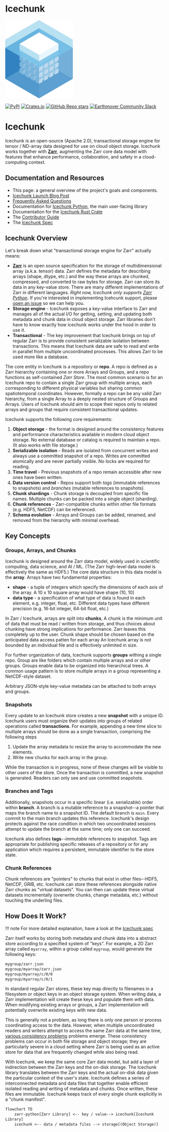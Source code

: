 # Icechunk

![Icechunk logo](https://raw.githubusercontent.com/earth-mover/icechunk/refs/heads/main/docs/docs/assets/logo.svg)

<a href="https://pypi.org/project/icechunk" target="_blank"><img alt="PyPI" src="https://img.shields.io/pypi/v/icechunk?logo=pypi&logoColor=ffde57&label=pypi&style=for-the-badge"></a>
<a href="https://crates.io/crates/icechunk" target="_blank"><img alt="Crates.io" src="https://img.shields.io/crates/v/icechunk?logo=rust&label=crates.io&link=https%3A%2F%2Fcrates.io%2Fcrates%2Ficechunk&logoColor=CE422B&style=for-the-badge"></a>
<a href="https://github.com/earth-mover/icechunk" target="_blank"><img alt="GitHub Repo stars" src="https://img.shields.io/github/stars/earth-mover/icechunk?style=for-the-badge&logo=github"></a>
<a href="https://join.slack.com/t/earthmover-community/shared_invite/zt-2cwje92ir-xU3CfdG8BI~4CJOJy~sceQ" target="_blank"><img alt="Earthmover Community Slack" src="https://img.shields.io/badge/Slack-4A154B?style=for-the-badge&logo=slack&logoColor=white" /></a>

# Icechunk

Icechunk is an open-source (Apache 2.0), transactional storage engine for tensor / ND-array data designed for use on cloud object storage.
Icechunk works together with **[Zarr](https://zarr.dev/)**, augmenting the Zarr core data model with features 
that enhance performance, collaboration, and safety in a cloud-computing context. 

## Documentation and Resources

- This page: a general overview of the project's goals and components.
- [Icechunk Launch Blog Post](https://earthmover.io/blog/icechunk)
- [Frequently Asked Questions](https://icechunk.io/faq)
- Documentation for [Icechunk Python](https://icechunk.io/icechunk-python), the main user-facing
  library
- Documentation for the [Icechunk Rust Crate](https://icechunk.io/icechunk-rust)
- The [Contributor Guide](https://icechunk.io/contributing)
- The [Icechunk Spec](https://icechunk.io/icechunk-python/spec)

## Icechunk Overview

Let's break down what "transactional storage engine for Zarr" actually means:

- **[Zarr](https://zarr.dev/)** is an open source specification for the storage of multidimensional array (a.k.a. tensor) data.
  Zarr defines the metadata for describing arrays (shape, dtype, etc.) and the way these arrays are chunked, compressed, and converted to raw bytes for storage. Zarr can store its data in any key-value store.
  There are many different implementations of Zarr in different languages. _Right now, Icechunk only supports
  [Zarr Python](https://zarr.readthedocs.io/en/stable/)._
  If you're interested in implementing Icehcunk support, please [open an issue](https://github.com/earth-mover/icechunk/issues) so we can help you.
- **Storage engine** - Icechunk exposes a key-value interface to Zarr and manages all of the actual I/O for getting, setting, and updating both metadata and chunk data in cloud object storage.
  Zarr libraries don't have to know exactly how icechunk works under the hood in order to use it.
- **Transactional** - The key improvement that Icechunk brings on top of regular Zarr is to provide consistent serializable isolation between transactions.
  This means that Icechunk data are safe to read and write in parallel from multiple uncoordinated processes.
  This allows Zarr to be used more like a database.

The core entity in Icechunk is a repository or **repo**.
A repo is defined as a Zarr hierarchy containing one or more Arrays and Groups, and a repo functions as 
self-contained _Zarr Store_.
The most common scenario is for an Icechunk repo to contain a single Zarr group with multiple arrays, each corresponding to different physical variables but sharing common spatiotemporal coordinates.
However, formally a repo can be any valid Zarr hierarchy, from a single Array to a deeply nested structure of Groups and Arrays.
Users of Icechunk should aim to scope their repos only to related arrays and groups that require consistent transactional updates.

Icechunk supports the following core requirements:

1. **Object storage** - the format is designed around the consistency features and performance characteristics available in modern cloud object storage. No external database or catalog is required to maintain a repo.
(It also works with file storage.)
1. **Serializable isolation** - Reads are isolated from concurrent writes and always use a committed snapshot of a repo. Writes are committed atomically and are never partially visible. No locks are required for reading.
1. **Time travel** - Previous snapshots of a repo remain accessible after new ones have been written.
1. **Data version control** - Repos support both _tags_ (immutable references to snapshots) and _branches_ (mutable references to snapshots).
1. **Chunk shardings** - Chunk storage is decoupled from specific file names. Multiple chunks can be packed into a single object (sharding).
1. **Chunk references** - Zarr-compatible chunks within other file formats (e.g. HDF5, NetCDF) can be referenced.
1. **Schema evolution** - Arrays and Groups can be added, renamed, and removed from the hierarchy with minimal overhead.

## Key Concepts

### Groups, Arrays, and Chunks

Icechunk is designed around the Zarr data model, widely used in scientific computing, data science, and AI / ML.
(The Zarr high-level data model is effectively the same as HDF5.)
The core data structure in this data model is the **array**.
Arrays have two fundamental properties:

- **shape** - a tuple of integers which specify the dimensions of each axis of the array. A 10 x 10 square array would have shape (10, 10)
- **data type** - a specification of what type of data is found in each element, e.g. integer, float, etc. Different data types have different precision (e.g. 16-bit integer, 64-bit float, etc.)

In Zarr / Icechunk, arrays are split into **chunks**, 
A chunk is the minimum unit of data that must be read / written from storage, and thus choices about chunking have strong implications for performance.
Zarr leaves this completely up to the user.
Chunk shape should be chosen based on the anticipated data access patten for each array
An Icechunk array is not bounded by an individual file and is effectively unlimited in size.

For further organization of data, Icechunk supports **groups** withing a single repo.
Group are like folders which contain multiple arrays and or other groups.
Groups enable data to be organized into hierarchical trees.
A common usage pattern is to store multiple arrays in a group representing a NetCDF-style dataset.

Arbitrary JSON-style key-value metadata can be attached to both arrays and groups.

### Snapshots

Every update to an Icechunk store creates a new **snapshot** with a unique ID.
Icechunk users must organize their updates into groups of related operations called **transactions**.
For example, appending a new time slice to mutliple arrays should be done as a single transaction, comprising the following steps
1. Update the array metadata to resize the array to accommodate the new elements.
2. Write new chunks for each array in the group.

While the transaction is in progress, none of these changes will be visible to other users of the store.
Once the transaction is committed, a new snapshot is generated.
Readers can only see and use committed snapshots.

### Branches and Tags

Additionally, snapshots occur in a specific linear (i.e. serializable) order within  **branch**.
A branch is a mutable reference to a snapshot--a pointer that maps the branch name to a snapshot ID.
The default branch is `main`.
Every commit to the main branch updates this reference.
Icechunk's design protects against the race condition in which two uncoordinated sessions attempt to update the branch at the same time; only one can succeed.

Icechunk also defines **tags**--_immutable_ references to snapshot.
Tags are appropriate for publishing specific releases of a repository or for any application which requires a persistent, immutable identifier to the store state.

### Chunk References

Chunk references are "pointers" to chunks that exist in other files--HDF5, NetCDF, GRIB, etc.
Icechunk can store these references alongside native Zarr chunks as "virtual datasets".
You can then can update these virtual datasets incrementally (overwrite chunks, change metadata, etc.) without touching the underling files.

## How Does It Work?

!!! note
    For more detailed explanation, have a look at the [Icechunk spec](./spec.md)

Zarr itself works by storing both metadata and chunk data into a abstract store according to a specified system of "keys".
For example, a 2D Zarr array called `myarray`, within a group called `mygroup`, would generate the following keys:

```
mygroup/zarr.json
mygroup/myarray/zarr.json
mygroup/myarray/c/0/0
mygroup/myarray/c/0/1
```

In standard regular Zarr stores, these key map directly to filenames in a filesystem or object keys in an object storage system.
When writing data, a Zarr implementation will create these keys and populate them with data. When modifying existing arrays or groups, a Zarr implementation will potentially overwrite existing keys with new data.

This is generally not a problem, as long there is only one person or process coordinating access to the data.
However, when multiple uncoordinated readers and writers attempt to access the same Zarr data at the same time, [various consistency problems](https://docs.earthmover.io/concepts/version-control-system#consistency-problems-with-zarr) problems emerge.
These consistency problems can occur in both file storage and object storage; they are particularly severe in a cloud setting where Zarr is being used as an active store for data that are frequently changed while also being read.

With Icechunk, we keep the same core Zarr data model, but add a layer of indirection between the Zarr keys and the on-disk storage.
The Icechunk library translates between the Zarr keys and the actual on-disk data given the particular context of the user's state.
Icechunk defines a series of interconnected metadata and data files that together enable efficient isolated reading and writing of metadata and chunks.
Once written, these files are immutable.
Icechunk keeps track of every single chunk explicitly in a "chunk manifest".

```mermaid
flowchart TD
    zarr-python[Zarr Library] <-- key / value--> icechunk[Icechunk Library]
    icechunk <-- data / metadata files --> storage[(Object Storage)]
```
